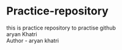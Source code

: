 # Practice-repository
this is practice repository 
to practise github
<br>aryan Khatri<br>
Author - aryan khatri 
